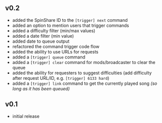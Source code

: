 ## v0.2
- added the SpinShare ID to the `[trigger] next` command
- added an option to mention users that trigger commands
- added a difficulty filter (min/max values)
- added a date filter (min value)
- added date to queue output
- refactored the command trigger code flow
- added the ability to use URLs for requests
- added a `[trigger] queue` command
- added a `[trigger] clear` command for mods/broadcaster to clear the queue
- added the ability for requesters to suggest difficulties (add difficulty after request URL/ID, e.g. `[trigger] 6133 hard`)
- added a `[trigger] link` command to get the currently played song *(so long as it has been queued)*

## v0.1
- initial release